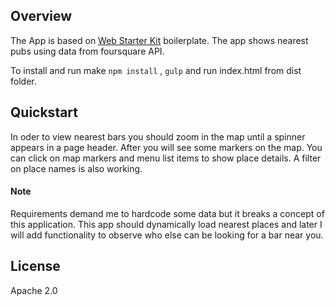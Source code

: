 ## Overview

The App is based on [Web Starter Kit](https://developers.google.com/web/starter-kit) boilerplate.
The app shows nearest pubs using data from foursquare API.


To install and run make
``npm install`` , ``gulp`` and run index.html from dist folder. 


## Quickstart
In oder to view nearest bars you should zoom in the map until 
a spinner appears in a page header.
After you will see some markers on the map. You can click on map markers and menu list items to show place details.
A filter on place names is also working.
#### Note
Requirements demand me to hardcode some data but it breaks a concept of this application. 
This app should dynamically load nearest places and later I will add functionality to observe who else can be looking for a bar near you.   
## License
Apache 2.0  
